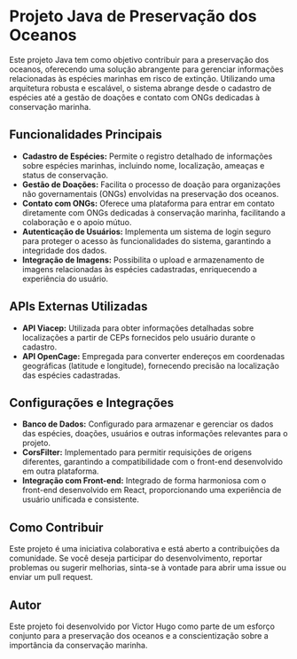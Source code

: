 # Projeto Java de Preservação dos Oceanos

Este projeto Java tem como objetivo contribuir para a preservação dos oceanos, oferecendo uma solução abrangente para gerenciar informações relacionadas às espécies marinhas em risco de extinção. Utilizando uma arquitetura robusta e escalável, o sistema abrange desde o cadastro de espécies até a gestão de doações e contato com ONGs dedicadas à conservação marinha.

## Funcionalidades Principais

- **Cadastro de Espécies:** Permite o registro detalhado de informações sobre espécies marinhas, incluindo nome, localização, ameaças e status de conservação.
- **Gestão de Doações:** Facilita o processo de doação para organizações não governamentais (ONGs) envolvidas na preservação dos oceanos.
- **Contato com ONGs:** Oferece uma plataforma para entrar em contato diretamente com ONGs dedicadas à conservação marinha, facilitando a colaboração e o apoio mútuo.
- **Autenticação de Usuários:** Implementa um sistema de login seguro para proteger o acesso às funcionalidades do sistema, garantindo a integridade dos dados.
- **Integração de Imagens:** Possibilita o upload e armazenamento de imagens relacionadas às espécies cadastradas, enriquecendo a experiência do usuário.

## APIs Externas Utilizadas

- **API Viacep:** Utilizada para obter informações detalhadas sobre localizações a partir de CEPs fornecidos pelo usuário durante o cadastro.
- **API OpenCage:** Empregada para converter endereços em coordenadas geográficas (latitude e longitude), fornecendo precisão na localização das espécies cadastradas.

## Configurações e Integrações

- **Banco de Dados:** Configurado para armazenar e gerenciar os dados das espécies, doações, usuários e outras informações relevantes para o projeto.
- **CorsFilter:** Implementado para permitir requisições de origens diferentes, garantindo a compatibilidade com o front-end desenvolvido em outra plataforma.
- **Integração com Front-end:** Integrado de forma harmoniosa com o front-end desenvolvido em React, proporcionando uma experiência de usuário unificada e consistente.

## Como Contribuir

Este projeto é uma iniciativa colaborativa e está aberto a contribuições da comunidade. Se você deseja participar do desenvolvimento, reportar problemas ou sugerir melhorias, sinta-se à vontade para abrir uma issue ou enviar um pull request.

## Autor

Este projeto foi desenvolvido por Victor Hugo como parte de um esforço conjunto para a preservação dos oceanos e a conscientização sobre a importância da conservação marinha.
